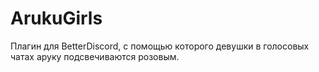 # ArukuGirls
Плагин для BetterDiscord, с помощью которого девушки в голосовых чатах аруку подсвечиваются розовым.
